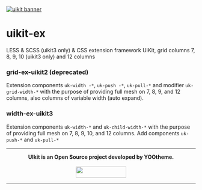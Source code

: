 [![uikit banner](https://cloud.githubusercontent.com/assets/321047/21769911/474d7d9e-d681-11e6-9fe0-d95f8ccfd3a9.jpg)](http://getuikit.com/)

# uikit-ex

LESS &amp; SCSS (uikit3 only) &amp; CSS extension framework UiKit, grid columns 7, 8, 9, 10 (uikit3 only) and 12 columns

### grid-ex-uikit2 (deprecated)

Extension components `uk-width -*`, `uk-push -*`, `uk-pull-*` and modifier `uk-grid-width-*` with the purpose of providing full mesh on 7, 8, 9, and 12 columns, also columns of variable width (auto expand).

### width-ex-uikit3

Extension components `uk-width-*` and `uk-child-width-*` with the purpose of providing full mesh on 7, 8, 9, 10, and 12 columns.
Add components `uk-push-*` and `uk-pull-*`

---

<p align="center">
  <b>UIkit is an Open Source project developed by YOOtheme.</b>
  <br><br>
  <a href="https://yootheme.com" align="center">
      <img width="134" height="30" src="http://yootheme.com/site/images/yootheme-logo.svg">
  </a>
</p>

---
